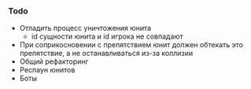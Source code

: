 
### Todo

- Отладить процесс уничтожения юнита
    - id сущности юнита и id игрока не совпадают
- При соприкосновении с препятствием юнит должен обтекать это препятствие, а не останавливаться из-за коллизии
- Общий рефакторинг
- Респаун юнитов
- Боты
